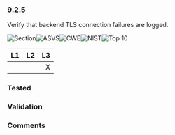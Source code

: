 ### 9.2.5 
Verify that backend TLS connection failures are logged.

![Section](https://img.shields.io/badge/V9-green.svg)![ASVS](https://img.shields.io/badge/ASVS-9.2.5-blue.svg)![CWE](https://img.shields.io/badge/CWE--red.svg)![NIST](https://img.shields.io/badge/NIST--important.svg)![Top 10](https://img.shields.io/badge/--lightgray.svg)

| L1| L2| L3|
| --|:--:|-:|
|  |  | X |

### Tested

### Validation

### Comments

        